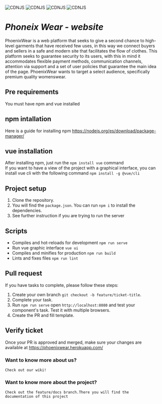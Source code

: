 ![CDNJS](https://img.shields.io/github/license/FundIngSoft2021-10/phoenixWear) ![CDNJS](https://img.shields.io/github/deployments/FundIngSoft2021-10/phoenixWear/phoenixwear?label=phoenixwear%20deploy) ![CDNJS](https://img.shields.io/github/deployments/FundIngSoft2021-10/phoenixWear/n4mbc432?label=n4mbc432%20deploy) ![CDNJS](https://img.shields.io/github/languages/top/FundIngSoft2021-10/phoenixWear)

# ***Phoneix Wear - website***

PhoenixWear is a web platform that seeks to give a second chance to high-level garments that have received few uses,
in this way we connect buyers and sellers in a safe and modern site that facilitates the flow of clothes. This platform 
seeks to guarantee security to its users, with this in mind it accommodates flexible payment methods, communication channels, 
attention via support and a set of user policies that guarantee the main idea of
​​the page. PhoenixWear wants to target a select audience, specifically premium quality womenswear.

## Pre requirements
You must have npm and vue installed

## npm intallation
Here is a guide for installing npm
https://nodejs.org/es/download/package-manager/

## vue installation
After installing npm, just run the `npm install vue` command<br/>
If you want to have a view of the project with a graphical interface, you can install vue cli with the following command `npm install -g @vue/cli`

## Project setup
1. Clone the repository.
2. You will find the `package.json`. You can run `npm i` to install the dependencies.
3. See further instruction if you are trying to run the server

## Scripts

* Compiles and hot-reloads for development `npm run serve`
* Run vue graphic interface `vue ui`
* Compiles and minifies for production `npm run build`
* Lints and fixes files `npm run lint`

## Pull request

If you have tasks to complete, please follow these steps:

1. Create your own branch `git checkout -b feature/ticket-title`.
2. Complete your task.
3. Run `npm run serve` open `http://localhost:8080` and test your component's task. Test it with multiple browsers.
4. Create the PR and fill template.

## Verify ticket

Once your PR is approved and merged, make sure your changes are available at https://phoenixwear.herokuapp.com/

### Want to know more about us?
```
Check out our wiki!
```
### Want to know more about the project?
```
Check out the feature/docs branch.There you will find the documentation of this project
```
